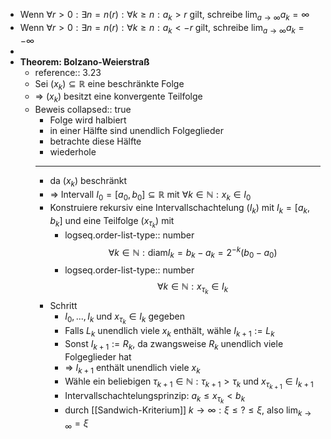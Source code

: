 - Wenn $\forall r>0:\exists n=n\left(r\right):\forall k\geq n:a_{k}>r$ gilt, schreibe $\lim_{a\rightarrow\infty}a_{k}=\infty$
- Wenn $\forall r>0:\exists n=n\left(r\right):\forall k\geq n:a_{k}<-r$ gilt, schreibe $\lim_{a\rightarrow\infty}a_{k}=-\infty$
-
- **Theorem: Bolzano-Weierstraß**
	- reference:: 3.23
	- Sei $\left(x_{k}\right)\subseteq\mathbb{R}$ eine beschränkte Folge
	- => $\left(x_{k}\right)$ besitzt eine konvergente Teilfolge
	- Beweis
	  collapsed:: true
		- Folge wird halbiert
		- in einer Hälfte sind unendlich Folgeglieder
		- betrachte diese Hälfte
		- wiederhole
		- ---
		- da $\left(x_{k}\right)$ beschränkt
		- => Intervall $I_0=\left\lbrack a_0,b_0\right\rbrack\subseteq\mathbb{R}$ mit $\forall k\in\mathbb{N}:x_{k}\in I_0$
		- Konstruiere rekursiv eine Intervallschachtelung $\left(I_{k}\right)$ mit $I_{k}=\left\lbrack a_{k},b_{k}\right\rbrack$ und eine Teilfolge $\left(x_{\tau_{k}}\right)$ mit
			- logseq.order-list-type:: number
			  $$\forall k\in\mathbb{N}:\text{diam}I_{k}=b_{k}-a_{k}=2^{-k}\left(b_0-a_0\right)$$
			- logseq.order-list-type:: number
			  $$\forall k\in\mathbb{N}:x_{\tau_{k}}\in I_{k}$$
		- Schritt
			- $I_0,...,I_{k}$ und $x_{\tau_{k}}\in I_{k}$ gegeben
			- Falls $L_{k}$ unendlich viele $x_{k}$ enthält, wähle $I_{k+1}:=L_{k}$
			- Sonst $I_{k+1}:=R_{k}$, da zwangsweise $R_{k}$ unendlich viele Folgeglieder hat
			- => $I_{k+1}$ enthält unendlich viele $x_{k}$
			- Wähle ein beliebigen $\tau_{k+1}\in\mathbb{N}:\tau_{k+1}>\tau_{k}$ und $x_{\tau_{k+1}}\in I_{k+1}$
			- Intervallschachtelungsprinzip: $a_{k}\leq x_{\tau_{k}}<b_{k}$
			- durch [[Sandwich-Kriterium]] $k\rightarrow\infty:\xi\leq?\leq\xi$, also $\lim_{k\rightarrow\infty}=\xi$